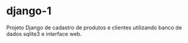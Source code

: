 # django-1

Projeto Django de cadastro de produtos e clientes utilizando banco de dados sqlite3 e interface web.
